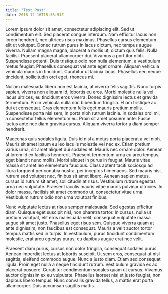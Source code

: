 ```yaml
---
title: "Test Post"
date: 2018-12-16T15:38:51Z
---
```

Lorem ipsum dolor sit amet, consectetur adipiscing elit. Sed ut condimentum elit. Sed placerat congue interdum. Nam efficitur lacus non lorem hendrerit, nec ultrices risus maximus. Phasellus cursus elementum elit ut volutpat. Donec rutrum purus in lacus dictum, nec tempus augue viverra. Nullam magna magna, placerat a mollis ut, dictum quis felis. Nulla facilisi. Praesent placerat ullamcorper dui. Vivamus a porttitor nibh. Suspendisse potenti. Duis tristique odio non nulla elementum, a vestibulum metus feugiat. Phasellus consequat vel ante eget ornare. Aliquam vehicula vehicula mauris in tincidunt. Curabitur ut lacinia lacus. Phasellus nec neque tincidunt, sollicitudin orci eget, rhoncus mi.

Nullam malesuada libero non est lacinia, at viverra felis sagittis. Nunc turpis sapien, viverra non aliquam id, lobortis eu eros. Morbi molestie nulla vel lacus ultrices, eu tincidunt eros viverra. Donec dignissim lectus et gravida fermentum. Proin vehicula nulla non bibendum fringilla. Etiam tristique ac dui et consequat. Cras elementum felis eget mauris pretium mollis. Suspendisse porta nisl sem, in porta nibh rutrum lacinia. In sodales orci mi, a consectetur tellus elementum eu. Proin sit amet posuere ante. Fusce luctus ante nec diam gravida cursus. Aliquam viverra tortor a diam semper hendrerit.

Maecenas quis sodales ligula. Duis id nisl a metus porta placerat a vel nibh. Mauris sit amet ipsum eu leo iaculis molestie vel nec ex. Etiam pretium varius urna, sit amet aliquet dui sodales et. Mauris nec ornare dolor. Aenean at lorem id ex facilisis hendrerit. Praesent fermentum urna eu arcu tempus, eget blandit nunc mollis. Morbi aliquet in purus in feugiat. Mauris vitae massa sit amet leo elementum faucibus. Class aptent taciti sociosqu ad litora torquent per conubia nostra, per inceptos himenaeos. Sed mauris nisi, rutrum sed volutpat nec, finibus sit amet libero. Aenean sapien metus, cursus id rutrum sit amet, sollicitudin at risus. Vestibulum rutrum egestas urna nec vulputate. Praesent iaculis mauris vitae mauris pulvinar ultricies. In dolor massa, facilisis sit amet commodo ut, consectetur vitae urna. Vestibulum rutrum odio non urna volutpat finibus.

Nunc vulputate lectus at risus semper malesuada. Sed egestas efficitur diam. Quisque eget suscipit nisl, non pharetra tortor. In cursus, nulla ut pretium volutpat, elit eros malesuada velit, consequat vulputate massa augue sit amet justo. Phasellus eget risus sem. Quisque viverra quam at ante dignissim, non faucibus est consequat. Mauris a velit auctor tortor tempus mattis sed in turpis. In vestibulum, purus tincidunt condimentum molestie, erat arcu egestas purus, eu dapibus augue erat nec velit.

Praesent diam purus, cursus non dolor fringilla, consequat sodales purus. Aenean imperdiet lectus at lobortis suscipit. Ut sem eros, consequat ut nisl sagittis, eleifend commodo augue. Nunc a justo diam. Etiam sed consequat ligula. Proin eget nulla a neque tincidunt rutrum. Vestibulum gravida ex ac placerat posuere. Curabitur condimentum sodales quam ut cursus. Vivamus auctor dignissim ex eu vulputate. Phasellus laoreet nisi et justo feugiat, non dapibus libero tempus. Nunc convallis gravida tellus, a mattis erat porta ullamcorper. Duis accumsan sagittis mattis.
